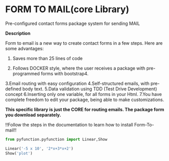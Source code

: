 # FORM TO MAIL(core Library)

Pre-configured contact forms package system for sending MAIL

**Description**

Form to email is a new way to create contact forms in a few steps.
Here are some advantages:
1. Saves more than 25 lines of code

2. Follows DOCKER style, where the user receives a package with pre-programmed forms with bootstrap4.

3.Email routing with easy configuration
4.Self-structured emails, with pre-defined body text.
5.Data validation using TDD (Test Drive Development) concept
6.Inserting only one variable, for all forms in your Html.
7.You have complete freedom to edit your package, being able to make customizations.

**This specific library is just the CORE for routing emails. The package form you download separately.**

!!Follow the steps in the documentation to learn how to install Form-To-mail!!

```python
from pyfunction.pyfunction import Linear,Show

Linear('-5 x 10', '2*x+3*x+2')
Show('plot')
```

